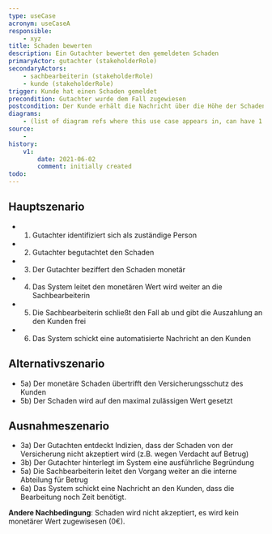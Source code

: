 ```yaml
---
type: useCase
acronym: useCaseA
responsible: 
    - xyz
title: Schaden bewerten
description: Ein Gutachter bewertet den gemeldeten Schaden
primaryActor: gutachter (stakeholderRole)
secondaryActors:
    - sachbearbeiterin (stakeholderRole)
    - kunde (stakeholderRole)    
trigger: Kunde hat einen Schaden gemeldet
precondition: Gutachter wurde dem Fall zugewiesen
postcondition: Der Kunde erhält die Nachricht über die Höhe der Schadensbewertung
diagrams:
    - (list of diagram refs where this use case appears in, can have 1 element)
source: 
    - 
history:
    v1:
        date: 2021-06-02
        comment: initially created
todo: 
---
```



## Hauptszenario

* 1) Gutachter identifiziert sich als zuständige Person
* 2) Gutachter begutachtet den Schaden
* 3) Der Gutachter beziffert den Schaden monetär 
* 4) Das System leitet den monetären Wert wird weiter an die Sachbearbeiterin
* 5) Die Sachbearbeiterin schließt den Fall ab und gibt die Auszahlung an den Kunden frei
* 6) Das System schickt eine automatisierte Nachricht an den Kunden 

## Alternativszenario

* 5a) Der monetäre Schaden übertrifft den Versicherungsschutz des Kunden
* 5b) Der Schaden wird auf den maximal zulässigen Wert gesetzt

## Ausnahmeszenario 

* 3a) Der Gutachten entdeckt Indizien, dass der Schaden von der Versicherung nicht akzeptiert wird (z.B. wegen Verdacht auf Betrug)
* 3b) Der Gutachter hinterlegt im System eine ausführliche Begründung
* 5a) Die Sachbearbeiterin leitet den Vorgang weiter an die interne Abteilung für Betrug
* 6a) Das System schickt eine Nachricht an den Kunden, dass die Bearbeitung noch Zeit benötigt. 

**Andere Nachbedingung**: Schaden wird nicht akzeptiert, es wird kein monetärer Wert zugewisesen (0€).




